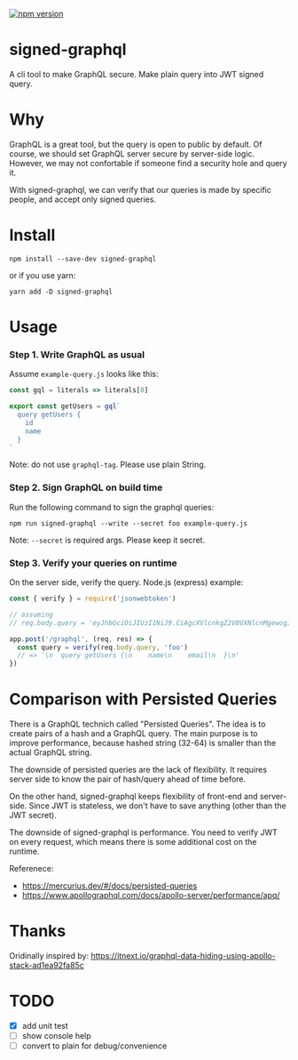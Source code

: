 [![npm version](https://badge.fury.io/js/signed-graphql.svg)](https://badge.fury.io/js/signed-graphql.svg)

# signed-graphql

A cli tool to make GraphQL secure. Make plain query into JWT signed query.

# Why

GraphQL is a great tool, but the query is open to public by default. Of course, we should set GraphQL server secure by server-side logic. However, we may not confortable if someone find a security hole and query it.

With signed-graphql, we can verify that our queries is made by specific people, and accept only signed queries.

# Install

```
npm install --save-dev signed-graphql
```

or if you use yarn:

```
yarn add -D signed-graphql
```

# Usage

### Step 1. Write GraphQL as usual

Assume `example-query.js` looks like this:

```js
const gql = literals => literals[0]

export const getUsers = gql`
  query getUsers {
    id
    name
  }
`
```

Note: do not use `graphql-tag`. Please use plain String.

### Step 2. Sign GraphQL on build time

Run the following command to sign the graphql queries:

```
npm run signed-graphql --write --secret foo example-query.js
```

Note: `--secret` is required args. Please keep it secret.

### Step 3. Verify your queries on runtime

On the server side, verify the query. Node.js (express) example:

```js
const { verify } = require('jsonwebtoken')

// assuming
// req.body.query = 'eyJhbGciOiJIUzI1NiJ9.CiAgcXVlcnkgZ2V0VXNlcnMgewogICAgbmFtZQogICAgZW1haWwKICB9Cg.GRFoVNHpY12mX0UI1y_nCRwGqKST4UkAbx88hZ2Jccg'

app.post('/graphql', (req, res) => {
  const query = verify(req.body.query, 'foo')
  // => '\n  query getUsers {\n    name\n    email\n  }\n'
})
```

# Comparison with Persisted Queries

There is a GraphQL technich called "Persisted Queries". The idea is to create pairs of a hash and a GraphQL query. The main purpose is to improve performance, because hashed string (32-64) is smaller than the actual GraphQL string.

The downside of persisted queries are the lack of flexibility. It requires server side to know the pair of hash/query ahead of time before.

On the other hand, signed-graphql keeps flexibility of front-end and server-side. Since JWT is stateless, we don't have to save anything (other than the JWT secret).

The downside of signed-graphql is performance. You need to verify JWT on every request, which means there is some additional cost on the runtime.

Referenece:

- https://mercurius.dev/#/docs/persisted-queries
- https://www.apollographql.com/docs/apollo-server/performance/apq/

# Thanks

Oridinally inspired by: https://itnext.io/graphql-data-hiding-using-apollo-stack-ad1ea92fa85c

# TODO

- [x] add unit test
- [ ] show console help
- [ ] convert to plain for debug/convenience

